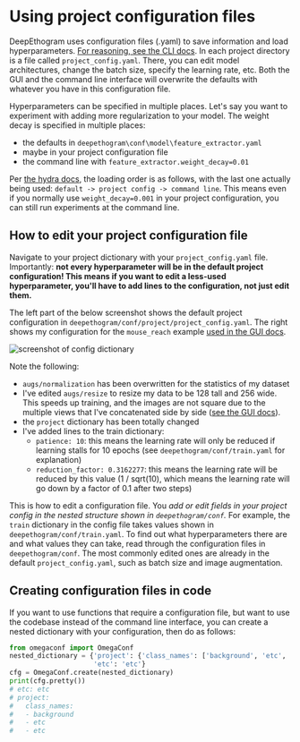 # Using project configuration files

DeepEthogram uses configuration files (.yaml) to save information and load hyperparameters. [For reasoning, see the
CLI docs](using_CLI.md). In each project directory is a file called `project_config.yaml`. There, you can edit model
architectures, change the batch size, specify the learning rate, etc. Both the GUI and the command line interface
will overwrite the defaults with whatever you have in this configuration file.

Hyperparameters can be specified in multiple places. Let's say you want to experiment with adding more regularization
to your model. The weight decay is specified in multiple places:
* the defaults in `deepethogram\conf\model\feature_extractor.yaml`
* maybe in your project configuration file
* the command line with `feature_extractor.weight_decay=0.01`

Per [the hydra docs](hydra.cc), the loading order is as follows, with the last one actually being used:
`default -> project config -> command line`. This means even if you normally use `weight_decay=0.001` in your project
configuration, you can still run experiments at the command line.

## How to edit your project configuration file
Navigate to your project dictionary with your `project_config.yaml` file. Importantly: **not every hyperparameter
will be in the default project configuration! This means if you want to edit a less-used hyperparameter, you'll
have to add lines to the configuration, not just edit them.**

The left part of the below screenshot shows the default project configuration in `deepethogram/conf/project/project_config.yaml`.
The right shows my configuration for the `mouse_reach` example [used in the GUI docs](using_gui.md).

![screenshot of config dictionary](images/project_config.png)

Note the following:
* `augs/normalization` has been overwritten for the statistics of my dataset
* I've edited `augs/resize` to resize my data to be 128 tall and 256 wide. This speeds up training, and the images are
not square due to the multiple views that I've concatenated side by side ([see the GUI docs](using_gui.md)).
* the `project` dictionary has been totally changed
* I've added lines to the train dictionary:
  * `patience: 10`: this means the learning rate will only be reduced if learning stalls for 10 epochs
   (see `deepethogram/conf/train.yaml` for explanation)
   * `reduction_factor: 0.3162277`: this means the learning rate will be reduced by this value (1 / sqrt(10), which means
   the learning rate will go down by a factor of 0.1 after two steps)

This is how to edit a configuration file. You *add or edit fields in your project config in the nested structure shown in `deepethogram/conf`.*
For example, the `train` dictionary in the config file takes values shown in `deepethogram/conf/train.yaml`.
To find out what hyperparameters there are and what values they can take,
read through the configuration files in `deepethogram/conf`. The most commonly edited ones are already in the
default `project_config.yaml`, such as batch size and image augmentation.

## Creating configuration files in code
If you want to use functions that require a configuration file, but want to use the codebase instead of the command
line interface, you can create a nested dictionary with your configuration, then do as follows:
```python
from omegaconf import OmegaConf
nested_dictionary = {'project': {'class_names': ['background', 'etc', 'etc']},
                     'etc': 'etc'}
cfg = OmegaConf.create(nested_dictionary)
print(cfg.pretty())
# etc: etc
# project:
#   class_names:
#   - background
#   - etc
#   - etc
```
